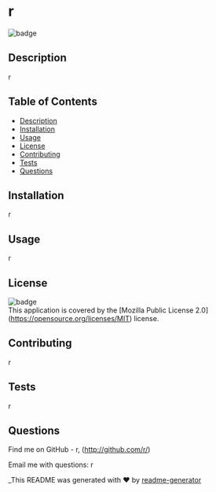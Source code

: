 # r
  
  ![badge](https://img.shields.io/badge/License-MIT-yellow.svg)<br />

  ## Description
  r

  ## Table of Contents
  - [Description](#description)
  - [Installation](#installation)
  - [Usage](#usage)
  - [License](#license)
  - [Contributing](#contributing)
  - [Tests](#tests)
  - [Questions](#questions)

  ## Installation
  r

  ## Usage
  r

  ## License
  ![badge](https://img.shields.io/badge/License-MIT-yellow.svg)<br />
  This application is covered by the [Mozilla Public License 2.0] (https://opensource.org/licenses/MIT) license. 

  ## Contributing
  r

  ## Tests
  r

  ## Questions
  
  Find me on GitHub - r, (http://github.com/r/)

  Email me with questions: r

  _This README was generated with ❤️ by [readme-generator](https://github.com/texrob20/readme-generator)
